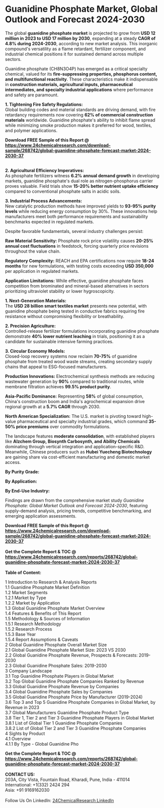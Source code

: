 <h1>Guanidine Phosphate Market, Global Outlook and Forecast 2024-2030</h1><p>The global <strong>guanidine phosphate market</strong> is projected to grow from <strong>USD 12 million in 2023 to USD 17 million by 2030</strong>, expanding at a steady <strong>CAGR of 4.8% during 2024-2030</strong>, according to new market analysis. This inorganic compound's versatility as a flame retardant, fertilizer component, and industrial chemical positions it for sustained demand across multiple sectors.</p><p>Guanidine phosphate (CH8N3O4P) has emerged as a critical specialty chemical, valued for its <strong>fire-suppressing properties, phosphorus content, and multifunctional reactivity</strong>. These characteristics make it indispensable in <strong>construction materials, agricultural inputs, pharmaceutical intermediates, and specialty industrial applications</strong> where performance and safety are paramount.</p><p><strong>1. Tightening Fire Safety Regulations:</strong><br>
Global building codes and material standards are driving demand, with fire retardancy requirements now covering <strong>62% of commercial construction materials</strong> worldwide. Guanidine phosphate's ability to inhibit flame spread while minimizing smoke production makes it preferred for wood, textiles, and polymer applications.</p><div><b>Download FREE Sample of this Report @ 
            <a href="https://www.24chemicalresearch.com/download-sample/268742/global-guanidine-phosphate-forecast-market-2024-2030-37">
            https://www.24chemicalresearch.com/download-sample/268742/global-guanidine-phosphate-forecast-market-2024-2030-37</a></b></div><br><p><strong>2. Agricultural Efficiency Imperatives:</strong><br>
As phosphate fertilizers witness <strong>6.2% annual demand growth</strong> in developing markets, guanidine phosphate's dual role as nitrogen-phosphorus carrier proves valuable. Field trials show <strong>15-20% better nutrient uptake efficiency</strong> compared to conventional phosphate salts in acidic soils.</p><p><strong>3. Industrial Process Advancements:</strong><br>
New catalytic production methods have improved yields to <strong>93-95% purity levels</strong> while reducing energy consumption by 30%. These innovations help manufacturers meet both performance requirements and sustainability benchmarks expected in regulated markets.</p><p>Despite favorable fundamentals, several industry challenges persist:</p><p><strong>Raw Material Sensitivity:</strong> Phosphate rock price volatility causes <strong>20-25% annual cost fluctuations</strong> in feedstock, forcing quarterly price revisions throughout the value chain.</p><p><strong>Regulatory Complexity:</strong> REACH and EPA certifications now require <strong>18-24 months</strong> for new formulations, with testing costs exceeding <strong>USD 350,000</strong> per application in regulated markets.</p><p><strong>Application Limitations:</strong> While effective, guanidine phosphate faces competition from brominated and mineral-based alternatives in sectors prioritizing ultraviolet stability or lower hygroscopicity.</p><p><strong>1. Next-Generation Materials:</strong><br>
The <strong>USD 28 billion smart textiles market</strong> presents new potential, with guanidine phosphate being tested in conductive fabrics requiring fire resistance without compromising flexibility or breathability.</p><p><strong>2. Precision Agriculture:</strong><br>
Controlled-release fertilizer formulations incorporating guanidine phosphate demonstrate <strong>40% lower nutrient leaching</strong> in trials, positioning it as a candidate for sustainable intensive farming practices.</p><p><strong>3. Circular Economy Models:</strong><br>
Closed-loop recovery systems now reclaim <strong>70-75%</strong> of guanidine phosphate from treated wood waste streams, creating secondary supply chains that appeal to ESG-focused manufacturers.</p><p><strong>Production Innovations:</strong> Electrochemical synthesis methods are reducing wastewater generation by <strong>90%</strong> compared to traditional routes, while membrane filtration achieves <strong>99.5% product purity</strong>.</p><p><strong>Asia-Pacific Dominance:</strong> Representing <strong>58%</strong> of global consumption, China's construction boom and India's agrochemical expansion drive regional growth at a <strong>5.7% CAGR</strong> through 2030.</p><p><strong>North American Specialization:</strong> The U.S. market is pivoting toward high-value pharmaceutical and specialty industrial grades, which command <strong>35-50% price premiums</strong> over commodity formulations.</p><p>The landscape features <strong>moderate consolidation</strong>, with established players like <strong>Alzchem Group, Biosynth Carbosynth, and Ability Chemicals</strong> dominating through vertical integration and application-specific R&amp;D. Meanwhile, Chinese producers such as <strong>Hubei Yuecheng Biotechnology</strong> are gaining share via cost-efficient manufacturing and domestic market access.</p><p><strong>By Purity Grade:</strong></p><p><strong>By Application:</strong></p><p><strong>By End-Use Industry:</strong></p><p>Findings are drawn from the comprehensive market study <em>Guanidine Phosphate: Global Market Outlook and Forecast 2024-2030</em>, featuring supply-demand analysis, pricing trends, competitive benchmarking, and emerging application assessments.</p><div><b>Download FREE Sample of this Report @ 
            <a href="https://www.24chemicalresearch.com/download-sample/268742/global-guanidine-phosphate-forecast-market-2024-2030-37">
            https://www.24chemicalresearch.com/download-sample/268742/global-guanidine-phosphate-forecast-market-2024-2030-37</a></b></div><br><div><b>Get the Complete Report & TOC @ 
            <a href="https://www.24chemicalresearch.com/reports/268742/global-guanidine-phosphate-forecast-market-2024-2030-37">
            https://www.24chemicalresearch.com/reports/268742/global-guanidine-phosphate-forecast-market-2024-2030-37</a></b></div><br>
            <b>Table of Content:</b><p>1 Introduction to Research & Analysis Reports<br />
    1.1 Guanidine Phosphate Market Definition<br />
    1.2 Market Segments<br />
        1.2.1 Market by Type<br />
        1.2.2 Market by Application<br />
    1.3 Global Guanidine Phosphate Market Overview<br />
    1.4 Features & Benefits of This Report<br />
    1.5 Methodology & Sources of Information<br />
        1.5.1 Research Methodology<br />
        1.5.2 Research Process<br />
        1.5.3 Base Year<br />
        1.5.4 Report Assumptions & Caveats<br />
2 Global Guanidine Phosphate Overall Market Size<br />
    2.1 Global Guanidine Phosphate Market Size: 2023 VS 2030<br />
    2.2 Global Guanidine Phosphate Revenue, Prospects & Forecasts: 2019-2030<br />
    2.3 Global Guanidine Phosphate Sales: 2019-2030<br />
3 Company Landscape<br />
    3.1 Top Guanidine Phosphate Players in Global Market<br />
    3.2 Top Global Guanidine Phosphate Companies Ranked by Revenue<br />
    3.3 Global Guanidine Phosphate Revenue by Companies<br />
    3.4 Global Guanidine Phosphate Sales by Companies<br />
    3.5 Global Guanidine Phosphate Price by Manufacturer (2019-2024)<br />
    3.6 Top 3 and Top 5 Guanidine Phosphate Companies in Global Market, by Revenue in 2023<br />
    3.7 Global Manufacturers Guanidine Phosphate Product Type<br />
    3.8 Tier 1, Tier 2 and Tier 3 Guanidine Phosphate Players in Global Market<br />
        3.8.1 List of Global Tier 1 Guanidine Phosphate Companies<br />
        3.8.2 List of Global Tier 2 and Tier 3 Guanidine Phosphate Companies<br />
4 Sights by Product<br />
    4.1 Overview<br />
        4.1.1 By Type - Global Guanidine Pho</p><div><b>Get the Complete Report & TOC @ 
            <a href="https://www.24chemicalresearch.com/reports/268742/global-guanidine-phosphate-forecast-market-2024-2030-37">
            https://www.24chemicalresearch.com/reports/268742/global-guanidine-phosphate-forecast-market-2024-2030-37</a></b></div><br><b>CONTACT US:</b><br>
            203A, City Vista, Fountain Road, Kharadi, Pune, India - 411014<br>
            International: +1(332) 2424 294<br>
            Asia: +91 9169162030 <br><br>
            Follow Us On LinkedIn: <a href="https://www.linkedin.com/company/24chemicalresearch/">24ChemicalResearch LinkedIn</a>